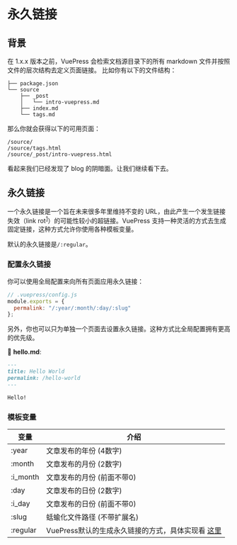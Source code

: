 # 永久链接

## 背景

在 1.x.x 版本之前，VuePress 会检索文档源目录下的所有 markdown 文件并按照文件的层次结构去定义页面链接。
比如你有以下的文件结构：

```
├── package.json
└── source
    ├── _post
    │   └── intro-vuepress.md
    ├── index.md
    └── tags.md
```

那么你就会获得以下的可用页面：

```
/source/
/source/tags.html
/source/_post/intro-vuepress.html
```

看起来我们已经发现了 blog 的阴暗面。让我们继续看下去。

## 永久链接

一个永久链接是一个旨在未来很多年里维持不变的 URL，由此产生一个发生链接失效（link rot<sup>[1][1]</sup>）的可能性较小的超链接。VuePress 支持一种灵活的方式去生成固定链接，这种方式允许你使用各种模板变量。

默认的永久链接是`/:regular`。

### 配置永久链接

你可以使用全局配置来向所有页面应用永久链接：

```js
// .vuepress/config.js
module.exports = {
  permalink: "/:year/:month/:day/:slug"
};
```

另外，你也可以只为单独一个页面去设置永久链接。这种方式比全局配置拥有更高的优先级。

📝 **hello.md**:

```markdown
---
title: Hello World
permalink: /hello-world
---

Hello!
```

### 模板变量

| 变量 | 介绍 |
| --- | --- |
|:year|文章发布的年份 (4数字)|
|:month|文章发布的月份 (2数字)|
|:i_month|文章发布的月份 (前面不带0)|
|:day| 文章发布的日份 (2数字)|
|:i_day|文章发布的日份 (前面不带0)|
|:slug| 蛞蝓化文件路径 (不带扩展名)|
|:regular|VuePress默认的生成永久链接的方式，具体实现看 [这里][2]

[1]:https://en.wikipedia.org/wiki/Link_rot
[2]:https://github.com/vuejs/vuepress/blob/master/packages/%40vuepress/shared-utils/src/fileToPath.ts
